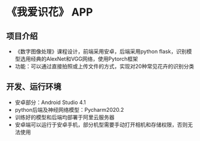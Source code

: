 # 《我爱识花》 APP

## 项目介绍

* 《数字图像处理》课程设计，前端采用安卓，后端采用python flask，识别模型选用经典的AlexNet和VGG网络，使用Pytorch框架
* 功能：可以通过直接拍照或上传文件的方式，实现对20种常见花卉的识别分类

## 开发、运行环境

* 安卓部分：Android Studio 4.1
* python后端及神经网络模型：Pycharm2020.2
* 训练好的模型和后端均部署于阿里云服务器
* 安卓端可以运行于安卓手机，部分机型需要手动打开相机和存储权限，否则无法使用

